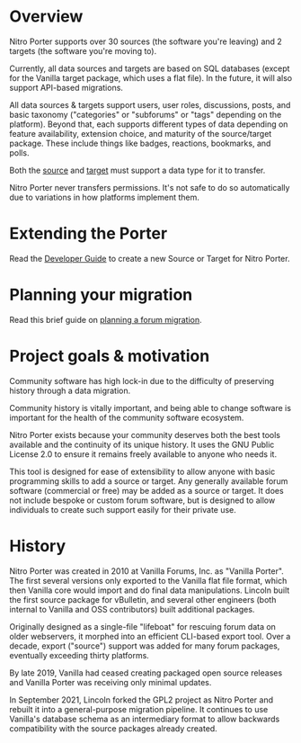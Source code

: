 # Overview

Nitro Porter supports over 30 sources (the software you're leaving) and 2 targets (the software you're moving to).

Currently, all data sources and targets are based on SQL databases (except for the Vanilla target package, which uses a flat file).
In the future, it will also support API-based migrations.

All data sources & targets support users, user roles, discussions, posts, and basic taxonomy ("categories" or "subforums" or "tags" depending on the platform).
Beyond that, each supports different types of data depending on feature availability, extension choice, and maturity of the source/target package.
These include things like badges, reactions, bookmarks, and polls.

Both the [source](/sources) and [target](/targets) must support a data type for it to transfer.

Nitro Porter never transfers permissions. It's not safe to do so automatically due to variations in how platforms implement them.

# Extending the Porter

Read the [Developer Guide](/develop) to create a new Source or Target for Nitro Porter.

# Planning your migration

Read this brief guide on [planning a forum migration](/migrations).

# Project goals & motivation

Community software has high lock-in due to the difficulty of preserving history through a data migration.

Community history is vitally important, and being able to change software is important for the health of the community software ecosystem.

Nitro Porter exists because your community deserves both the best tools available and the continuity of its unique history.
It uses the GNU Public License 2.0 to ensure it remains freely available to anyone who needs it.

This tool is designed for ease of extensibility to allow anyone with basic programming skills to add a source or target.
Any generally available forum software (commercial or free) may be added as a source or target.
It does not include bespoke or custom forum software, but is designed to allow individuals to create such support easily for their private use.

# History

Nitro Porter was created in 2010 at Vanilla Forums, Inc. as "Vanilla Porter". 
The first several versions only exported to the Vanilla flat file format, which then Vanilla core would import and do final data manipulations.
Lincoln built the first source package for vBulletin, and several other engineers (both internal to Vanilla and OSS contributors) built additional packages.

Originally designed as a single-file "lifeboat" for rescuing forum data on older webservers, it morphed into an efficient CLI-based export tool.
Over a decade, export ("source") support was added for many forum packages, eventually exceeding thirty platforms.

By late 2019, Vanilla had ceased creating packaged open source releases and Vanilla Porter was receiving only minimal updates.

In September 2021, Lincoln forked the GPL2 project as Nitro Porter and rebuilt it into a general-purpose migration pipeline.
It continues to use Vanilla's database schema as an intermediary format to allow backwards compatibility with the source packages already created.

